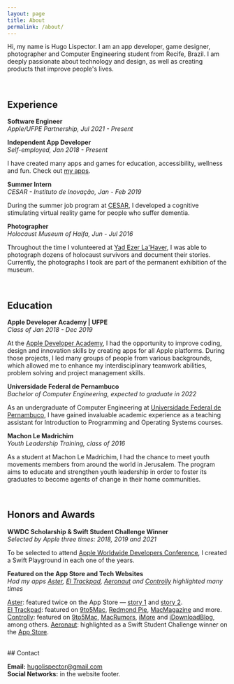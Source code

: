 ```yaml
---
layout: page
title: About
permalink: /about/
---
```


Hi, my name is Hugo Lispector. I am an app developer, game designer, photographer and Computer Engineering student from Recife, Brazil. I am deeply passionate about technology and design, as well as creating products that improve people's lives.

<br />

## Experience

<span style="color:rgb(34,34,34)">**Software Engineer**</span>  <br />
<span style="color:rgb(34,34,34)">*Apple/UFPE Partnership, Jul 2021 - Present*</span>

<span style="color:rgb(34,34,34)">**Independent App Developer**</span>  <br />
<span style="color:rgb(34,34,34)">*Self-employed, Jan 2018 - Present*</span>

I have created many apps and games for education, accessibility, wellness and fun. Check out [my apps](/apps).

<span style="color:rgb(34,34,34)">**Summer Intern**</span>  <br />
<span style="color:rgb(34,34,34)">*CESAR - Instituto de Inovação, Jan - Feb 2019*</span>

During the summer job program at [CESAR][cesar], I developed a cognitive stimulating virtual reality game for people who suffer dementia.

[cesar]: https://www.cesar.org.br/

<span style="color:rgb(34,34,34)">**Photographer**</span>  <br />
<span style="color:rgb(34,34,34)">*Holocaust Museum of Haifa, Jun - Jul 2016*</span>

Throughout the time I volunteered at [Yad Ezer La'Haver][yad-ezer], I was able to photograph dozens of holocaust survivors and document their stories. Currently, the photographs I took are part of the permanent exhibition of the museum.

[yad-ezer]: https://yadezer.org.il/?lang=en

<br />

## Education

<span style="color:rgb(34,34,34)">**Apple Developer Academy \| UFPE**</span> 
<br />
<span style="color:rgb(34,34,34)">*Class of Jan 2018 - Dec 2019*</span>

<!--[<img
src="{{ site.baseurl }}/images/about/ufpe-ada.png"
alt="Apple Developer Academy logo"
height="60"
style="padding: 0px">](http://academy.cin.ufpe.br/) -->

At the [Apple Developer Academy][academy], I had the opportunity to improve coding, design and innovation skills by creating apps for all Apple platforms. During those projects, I led many groups of people from various backgrounds, which allowed me to enhance my interdisciplinary teamwork abilities, problem solving and project management skills.


[academy]: https://academy.cin.ufpe.br/


<span style="color:rgb(34,34,34)">**Universidade Federal de Pernambuco**</span>  <br />
<span style="color:rgb(34,34,34)">*Bachelor of Computer Engineering, expected to graduate in 2022*</span>

<!--[<img
src="{{ site.baseurl }}/images/about/ufpe-cin.png"
alt="Universidade Federal de Pernambuco logo"
height="60"
style="padding: 0px">](https://www.ufpe.br/) -->

As an undergraduate of Computer Engineering at [Universidade Federal de Pernambuco][ufpe], I have gained invaluable academic experience as a teaching assistant for Introduction to Programming and Operating Systems courses.

[ufpe]: https://www.ufpe.br/

<span style="color:rgb(34,34,34)">**Machon Le Madrichim**</span>  <br />
<span style="color:rgb(34,34,34)">*Youth Leadership Training, class of 2016*</span>

As a student at Machon Le Madrichim, I had the chance to meet youth movements members from around the world in Jerusalem. The program aims to educate and strengthen youth leadership in order to foster its graduates to become agents of change in their home communities.

<br />

## Honors and Awards

<span style="color:rgb(34,34,34)">**WWDC Scholarship & Swift Student Challenge Winner**</span>  <br />
<span style="color:rgb(34,34,34)">*Selected by Apple three times: 2018, 2019 and 2021*</span>

<!--<img src="{{ site.baseurl }}/images/about/scholar2018.png" height="65" style="padding: 0px">
&nbsp;
<img src="{{ site.baseurl }}/images/about/scholar2019.png" height="65" style="padding: 0px"> -->

To be selected to attend [ Apple Worldwide Developers Conference][wwdc], I created a Swift Playground in each one of the years.

[wwdc]: https://developer.apple.com/wwdc/

<span style="color:rgb(34,34,34)">**Featured on the App Store and Tech Websites**</span>  <br />
<span style="color:rgb(34,34,34)">*Had my apps [Aster][aster], [El Trackpad][eltrackpad], [Aeronaut][aeronaut] and [Controlly][controlly] highlighted many times*</span> 

[Aster][aster]: featured twice on the App Store — [story 1][story1] and [story 2][story2]. <br/>
[El Trackpad][eltrackpad]: featured on [9to5Mac][9to5mac], [Redmond Pie][redmondpie], [MacMagazine][macmagazine] and more. <br/>
[Controlly][controlly]: featured on [9to5Mac][9to5-controlly], [MacRumors][macrumors-controlly], [iMore][imore-controlly] and [iDownloadBlog][idb-controlly], among others.
[Aeronaut][aeronaut]: highlighted as a Swift Student Challenge winner on the [App Store][aeronaut-story].

[aster]: https://apps.apple.com/us/app/aster/id1385736929?l=en
[story1]: https://apps.apple.com/us/story/id1468317935
[story2]: https://apps.apple.com/us/story/id1463610907
[eltrackpad]: https://apps.apple.com/us/app/el-trackpad/id1531822775
[9to5mac]: https://9to5mac.com/2020/10/02/el-trackpad-is-a-new-app-that-turns-your-iphone-or-ipad-into-a-real-mac-trackpad-with-gestures/
[redmondpie]: https://www.redmondpie.com/how-to-turn-iphone-or-ipad-into-a-trackpad-for-mac-with-full-gestures-support/
[macmagazine]: https://macmagazine.com.br/post/2020/10/05/app-transforma-o-seu-iphone-ipad-num-trackpad-completo-para-o-mac/
[Aeronaut]: https://apps.apple.com/app/aeronaut/id1520819995
[aeronaut-story]: https://apps.apple.com/story/id1567461277
[Controlly]: https://apps.apple.com/app/controlly/id1548544614
[9to5-controlly]: https://9to5mac.com/2021/02/08/controlly-app-lets-you-use-playstation-and-xbox-controllers-as-remotes-for-mac/
[macrumors-controlly]: https://www.macrumors.com/2021/02/08/controlly-app-remote-control-macs/
[imore-controlly]: https://www.imore.com/turn-your-game-controller-mouse-your-mac-app
[idb-controlly]: https://www.idownloadblog.com/2021/02/08/controlly-playstation-xbox-controller-app/

<br />
## Contact

**Email:** [hugolispector@gmail.com](mailto:hugolispector@gmail.com) <br />
**Social Networks:** in the website footer.
